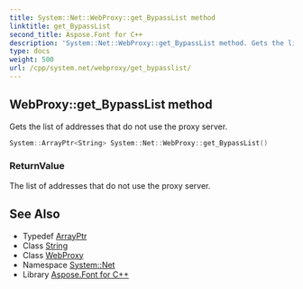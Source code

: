 ```yaml
---
title: System::Net::WebProxy::get_BypassList method
linktitle: get_BypassList
second_title: Aspose.Font for C++
description: 'System::Net::WebProxy::get_BypassList method. Gets the list of addresses that do not use the proxy server in C++.'
type: docs
weight: 500
url: /cpp/system.net/webproxy/get_bypasslist/
---
```

## WebProxy::get_BypassList method


Gets the list of addresses that do not use the proxy server.

```cpp
System::ArrayPtr<String> System::Net::WebProxy::get_BypassList()
```


### ReturnValue

The list of addresses that do not use the proxy server.

## See Also

* Typedef [ArrayPtr](../../../system/arrayptr/)
* Class [String](../../../system/string/)
* Class [WebProxy](../)
* Namespace [System::Net](../../)
* Library [Aspose.Font for C++](../../../)
